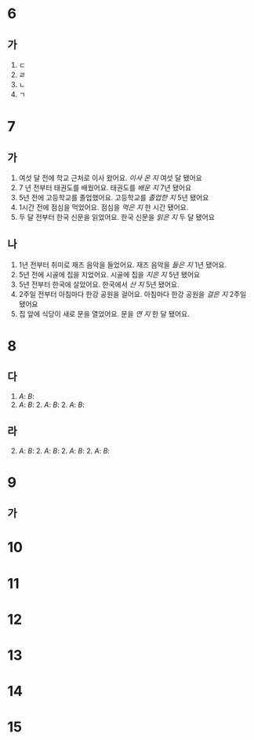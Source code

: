 # 6
## 가
1. ㄷ
2. ㄹ
3. ㄴ
4. ㄱ
# 7
## 가
1. 여섯 달 전에 학교 근처로 이사 왔어요. *이사 온 지* 여섯 달 됐어요
2. 7 년 전부터 태권도를 배웠어요. 태권도를 *배운 지* 7년 됐어요
3. 5년 전에 고등학교를 졸업했어요. 고등학교를 *졸업한 지* 5년 됐어요
4. 1시간 전에 점심을 먹었어요. 점심을 *먹은 지* 한 시간 됐어요.
5. 두 달 전부터 한국 신문을 읽었어요. 한국 신문을 *읽은 지* 두 달 됐어요
## 나
1. 1년 전부터 취미로 재즈 음악을 들었어요. 재즈 음악을 *들은 지* 1년 됐어요.
2. 5년 전에 시골에 집을 지었어요. 시골에 집을 *지은 지* 5년 됐어요
3. 5년 전부터 한국에 살았어요. 한국에서 *산 지* 5년 됐어요.
4. 2주일 전부터 아침마다 한강 공원을 걸어요. 아침마다 한강 공원을 *걸은 지* 2주일 됐어요
5. 집 앞에 식당이 새로 문을 열었어요. 문을 *연 지* 한 달 됐어요.
# 8
## 다
1. *A*: 
   *B*:
2. *A*: 
   *B*:
   2. *A*: 
   *B*:
   2. *A*: 
   *B*:
   
## 라
2. *A*: 
   *B*:
   2. *A*: 
   *B*:
   2. *A*: 
   *B*:
   2. *A*: 
   *B*:
# 9
## 가

# 10
# 11
# 12
# 13
# 14
# 15